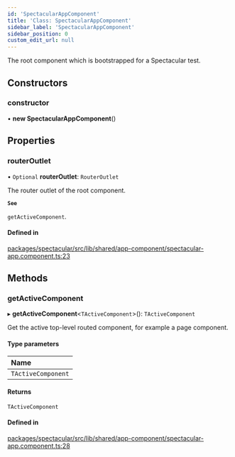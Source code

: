 ```yaml
---
id: 'SpectacularAppComponent'
title: 'Class: SpectacularAppComponent'
sidebar_label: 'SpectacularAppComponent'
sidebar_position: 0
custom_edit_url: null
---
```


The root component which is bootstrapped for a Spectacular test.

## Constructors

### constructor

• **new SpectacularAppComponent**()

## Properties

### routerOutlet

• `Optional` **routerOutlet**: `RouterOutlet`

The router outlet of the root component.

**`See`**

`getActiveComponent`.

#### Defined in

[packages/spectacular/src/lib/shared/app-component/spectacular-app.component.ts:23](https://github.com/ngworker/ngworker/blob/cbd80c2/packages/spectacular/src/lib/shared/app-component/spectacular-app.component.ts#L23)

## Methods

### getActiveComponent

▸ **getActiveComponent**\<`TActiveComponent`\>(): `TActiveComponent`

Get the active top-level routed component, for example a page component.

#### Type parameters

| Name               |
| :----------------- |
| `TActiveComponent` |

#### Returns

`TActiveComponent`

#### Defined in

[packages/spectacular/src/lib/shared/app-component/spectacular-app.component.ts:28](https://github.com/ngworker/ngworker/blob/cbd80c2/packages/spectacular/src/lib/shared/app-component/spectacular-app.component.ts#L28)

